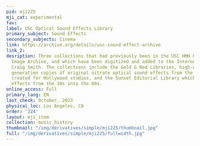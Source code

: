 ```yaml
---
pid: mji225
mji_cat: experimental
fav: 
label: USC Optical Sound Effects Library
primary_subject: Sound Effects
secondary_subjects: Cinema
link: https://archive.org/details/usc-sound-effect-archive
link_2: 
desription: Three collections that had previously been in the USC HMH Foundation Moving
  Image Archive, and which have been digitized and added to the Internet Archive by
  Craig Smith. The collections include the Gold & Red Libraries, high-quality, first
  generation copies of original nitrate optical sound effects from the 30s and 40s
  created for Hollywood studios, and the Sunset Editorial Library which contains classic
  effects from the 30s into the 80s.
online_access: Full
primary_lang: EN
last_check: October, 2023
physical_loc: Los Angeles, CA
order: '224'
layout: mji_item
collection: music_history
thumbnail: "/img/derivatives/simple/mji225/thumbnail.jpg"
full: "/img/derivatives/simple/mji225/fullwidth.jpg"
---
```

